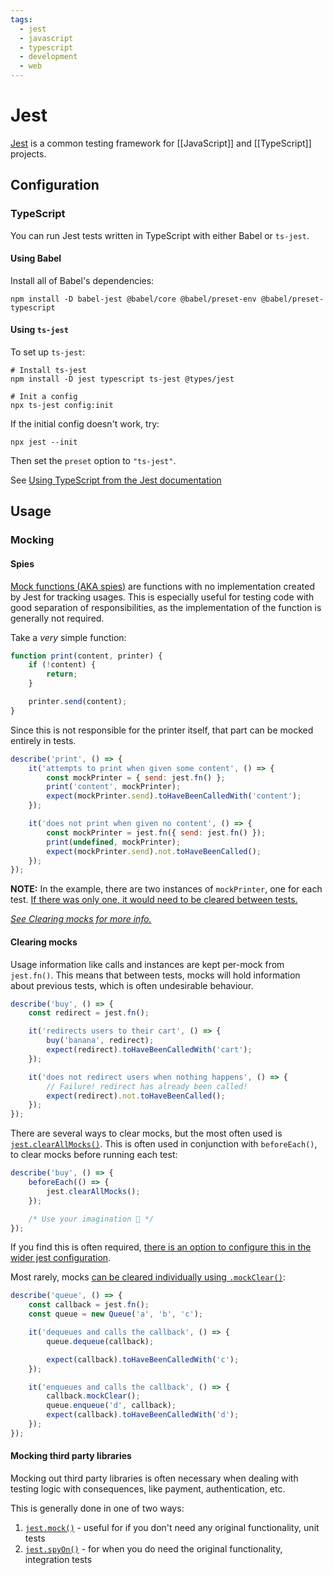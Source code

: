 ```yaml
---
tags:
  - jest
  - javascript
  - typescript
  - development
  - web
---
```


# Jest

[Jest](https://jestjs.io/) is a common testing framework for [[JavaScript]] and [[TypeScript]] projects.

## Configuration

### TypeScript

You can run Jest tests written in TypeScript with either Babel or `ts-jest`.

#### Using Babel

Install all of Babel's dependencies:
```shell
npm install -D babel-jest @babel/core @babel/preset-env @babel/preset-typescript
```

#### Using `ts-jest`

To set up `ts-jest`:
```shell
# Install ts-jest
npm install -D jest typescript ts-jest @types/jest

# Init a config
npx ts-jest config:init
```

If the initial config doesn't work, try:
```shell
npx jest --init
```

Then set the `preset` option to `"ts-jest"`.

See [Using TypeScript from the Jest documentation](https://jestjs.io/docs/getting-started#using-typescript)

## Usage

### Mocking

#### Spies

[Mock functions (AKA spies)](https://jestjs.io/docs/mock-function-api) are functions with no implementation created by Jest for tracking usages. This is especially useful for testing code with good separation of responsibilities, as the implementation of the function is generally not required.

Take a *very* simple function:
```js
function print(content, printer) {
	if (!content) {
		return;
	}

	printer.send(content);
}
```

Since this is not responsible for the printer itself, that part can be mocked entirely in tests.
```js
describe('print', () => {
	it('attempts to print when given some content', () => {
		const mockPrinter = { send: jest.fn() };
		print('content', mockPrinter);
		expect(mockPrinter.send).toHaveBeenCalledWith('content');
	});

	it('does not print when given no content', () => {
		const mockPrinter = jest.fn({ send: jest.fn() });
		print(undefined, mockPrinter);
		expect(mockPrinter.send).not.toHaveBeenCalled();
	});
});
```

**NOTE:**
In the example, there are two instances of `mockPrinter`, one for each test.
[If there was only one, it would need to be cleared between tests.](https://jestjs.io/docs/mock-function-api#mockfnmockclear)

*[See Clearing mocks for more info.](#Clearing%20mocks)*

#### Clearing mocks

Usage information like calls and instances are kept per-mock from `jest.fn()`.
This means that between tests, mocks will hold information about previous tests, which is often undesirable behaviour.

```js
describe('buy', () => {
	const redirect = jest.fn();

	it('redirects users to their cart', () => {
		buy('banana', redirect);
		expect(redirect).toHaveBeenCalledWith('cart');
	});

	it('does not redirect users when nothing happens', () => {
		// Failure! redirect has already been called!
		expect(redirect).not.toHaveBeenCalled();
	});
});
```

There are several ways to clear mocks, but the most often used is [`jest.clearAllMocks()`](https://jestjs.io/docs/jest-object#jestclearallmocks).
This is often used in conjunction with `beforeEach()`, to clear mocks before running each test:
```js
describe('buy', () => {
	beforeEach(() => {
		jest.clearAllMocks();
	});

	/* Use your imagination 🌈 */
});
```
If you find this is often required, [there is an option to configure this in the wider jest configuration](https://jestjs.io/docs/configuration#clearmocks-boolean).

Most rarely, mocks [can be cleared individually using `.mockClear()`](https://jestjs.io/docs/mock-function-api#mockfnmockclear):
```js
describe('queue', () => {
	const callback = jest.fn();
	const queue = new Queue('a', 'b', 'c');

	it('dequeues and calls the callback', () => {
		queue.dequeue(callback);

		expect(callback).toHaveBeenCalledWith('c');
	});

	it('enqueues and calls the callback', () => {
		callback.mockClear();
		queue.enqueue('d', callback);
		expect(callback).toHaveBeenCalledWith('d');
	});
});
```
#### Mocking third party libraries

Mocking out third party libraries is often necessary when dealing with testing logic with consequences, like payment, authentication, etc.

This is generally done in one of two ways:

1. [`jest.mock()`](https://jestjs.io/docs/jest-object#jestmockmodulename-factory-options) - useful for if you don't need any original functionality, unit tests
2. [`jest.spyOn()`](https://jestjs.io/docs/jest-object#jestspyonobject-methodname) - for when you do need the original functionality, integration tests


